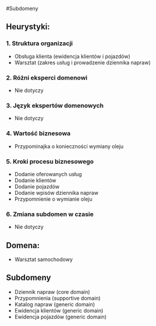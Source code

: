 #Subdomeny

## Heurystyki:

### 1. Struktura organizacji
- Obsługa klienta (ewidencja klientów i pojazdów)
- Warsztat (zakres usług i prowadzenie dziennika napraw)

### 2. Różni eksperci domenowi
- Nie dotyczy

### 3. Język ekspertów domenowych
- Nie dotyczy

### 4. Wartość biznesowa
- Przypominajka o konieczności wymiany oleju

### 5. Kroki procesu biznesowego
- Dodanie oferowanych usług
- Dodanie klientów
- Dodanie pojazdów
- Dodanie wpisów dziennika napraw
- Przypomnienie o wymianie oleju

### 6. Zmiana subdomen w czasie
- Nie dotyczy


## Domena: 
- Warsztat samochodowy

## Subdomeny
- Dziennik napraw (core domain)
- Przypomnienia (supportive domain)
- Katalog napraw (generic domain)
- Ewidencja klientów (generic domain)
- Ewidencja pojazdów (generic domain)
